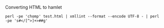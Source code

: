 Converting HTML to hamlet

```
perl -pe 'chomp' test.html | xmllint --format --encode UTF-8 - | perl -pe 's#</[^>]+>##g'
```